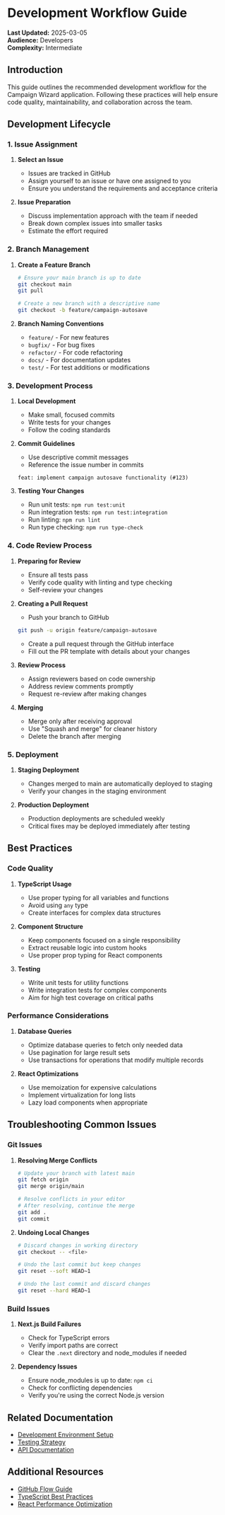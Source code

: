 # Development Workflow Guide

**Last Updated:** 2025-03-05  
**Audience:** Developers  
**Complexity:** Intermediate

## Introduction

This guide outlines the recommended development workflow for the Campaign Wizard application. Following these practices will help ensure code quality, maintainability, and collaboration across the team.

## Development Lifecycle

### 1. Issue Assignment

1. **Select an Issue**
   - Issues are tracked in GitHub
   - Assign yourself to an issue or have one assigned to you
   - Ensure you understand the requirements and acceptance criteria

2. **Issue Preparation**
   - Discuss implementation approach with the team if needed
   - Break down complex issues into smaller tasks
   - Estimate the effort required

### 2. Branch Management

1. **Create a Feature Branch**
   ```bash
   # Ensure your main branch is up to date
   git checkout main
   git pull
   
   # Create a new branch with a descriptive name
   git checkout -b feature/campaign-autosave
   ```

2. **Branch Naming Conventions**
   - `feature/` - For new features
   - `bugfix/` - For bug fixes
   - `refactor/` - For code refactoring
   - `docs/` - For documentation updates
   - `test/` - For test additions or modifications

### 3. Development Process

1. **Local Development**
   - Make small, focused commits
   - Write tests for your changes
   - Follow the coding standards

2. **Commit Guidelines**
   - Use descriptive commit messages
   - Reference the issue number in commits
   ```
   feat: implement campaign autosave functionality (#123)
   ```

3. **Testing Your Changes**
   - Run unit tests: `npm run test:unit`
   - Run integration tests: `npm run test:integration`
   - Run linting: `npm run lint`
   - Run type checking: `npm run type-check`

### 4. Code Review Process

1. **Preparing for Review**
   - Ensure all tests pass
   - Verify code quality with linting and type checking
   - Self-review your changes

2. **Creating a Pull Request**
   - Push your branch to GitHub
   ```bash
   git push -u origin feature/campaign-autosave
   ```
   - Create a pull request through the GitHub interface
   - Fill out the PR template with details about your changes

3. **Review Process**
   - Assign reviewers based on code ownership
   - Address review comments promptly
   - Request re-review after making changes

4. **Merging**
   - Merge only after receiving approval
   - Use "Squash and merge" for cleaner history
   - Delete the branch after merging

### 5. Deployment

1. **Staging Deployment**
   - Changes merged to main are automatically deployed to staging
   - Verify your changes in the staging environment

2. **Production Deployment**
   - Production deployments are scheduled weekly
   - Critical fixes may be deployed immediately after testing

## Best Practices

### Code Quality

1. **TypeScript Usage**
   - Use proper typing for all variables and functions
   - Avoid using `any` type
   - Create interfaces for complex data structures

2. **Component Structure**
   - Keep components focused on a single responsibility
   - Extract reusable logic into custom hooks
   - Use proper prop typing for React components

3. **Testing**
   - Write unit tests for utility functions
   - Write integration tests for complex components
   - Aim for high test coverage on critical paths

### Performance Considerations

1. **Database Queries**
   - Optimize database queries to fetch only needed data
   - Use pagination for large result sets
   - Use transactions for operations that modify multiple records

2. **React Optimizations**
   - Use memoization for expensive calculations
   - Implement virtualization for long lists
   - Lazy load components when appropriate

## Troubleshooting Common Issues

### Git Issues

1. **Resolving Merge Conflicts**
   ```bash
   # Update your branch with latest main
   git fetch origin
   git merge origin/main
   
   # Resolve conflicts in your editor
   # After resolving, continue the merge
   git add .
   git commit
   ```

2. **Undoing Local Changes**
   ```bash
   # Discard changes in working directory
   git checkout -- <file>
   
   # Undo the last commit but keep changes
   git reset --soft HEAD~1
   
   # Undo the last commit and discard changes
   git reset --hard HEAD~1
   ```

### Build Issues

1. **Next.js Build Failures**
   - Check for TypeScript errors
   - Verify import paths are correct
   - Clear the `.next` directory and node_modules if needed

2. **Dependency Issues**
   - Ensure node_modules is up to date: `npm ci`
   - Check for conflicting dependencies
   - Verify you're using the correct Node.js version

## Related Documentation

- [Development Environment Setup](./setup.md)
- [Testing Strategy](../../features-backend/testing/strategy.md)
- [API Documentation](../../features-backend/apis/endpoints.md)

## Additional Resources

- [GitHub Flow Guide](https://guides.github.com/introduction/flow/)
- [TypeScript Best Practices](https://www.typescriptlang.org/docs/handbook/declaration-files/do-s-and-don-ts.html)
- [React Performance Optimization](https://reactjs.org/docs/optimizing-performance.html) 